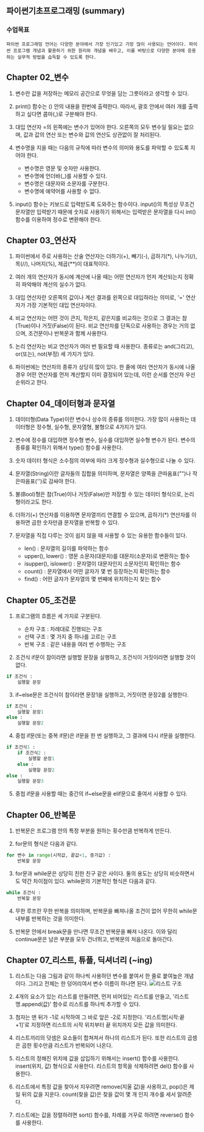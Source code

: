 ## 파이썬기초프로그래밍 (summary)
### 수업목표
    파이썬 프로그래밍 언어는 다양한 분야에서 가장 인기있고 가장 많이 사용되는 언어이다. 파이썬 프로그램 개념과 활용하기 위한 원리와 개념을 배우고, 이를 바탕으로 다양한 분야에 응용하는 실무적 방법을 습득할 수 있도록 한다.


## Chapter 02_변수
1. 변수란 값을 저장하는 메모리 공간으로 무엇을 담는 그릇이라고 생각할 수 있다.

2. print() 함수는 () 안의 내용을 한번에 출력한다. 따라서, 괄호 안에서 여러 개를 출력하고 싶다면 콤마(,)로 구분해야 한다.

3. 대입 연산자 =의 왼쪽에는 변수가 있어야 한다. 오른쪽의 모두 변수일 필요는 없으며, 값과 값의 연산 또는 변수와 값의 연산도 상관없이 잘 처리된다.

4. 변수명을 지을 때는 다음의 규칙에 따라 변수의 의미와 용도를 파악할 수 있도록 지어야 한다.
    - 변수명은 영문 및 숫자만 사용한다.
    - 변수명에 언더바(_)를 사용할 수 있다.
    - 변수명은 대문자와 소문자를 구분한다.
    - 변수명에 예약어를 사용할 수 없다.

5. input() 함수는 키보드로 입력받도록 도와주는 함수이다. input()의 특성상 무조건 문자열만 입력받기 때문에 숫자로 사용하기 위해서는 입력받은 문자열을 다시 int() 함수를 이용하여 정수로 변환해야 한다.



## Chapter 03_연산자
1. 파이썬에서 주로 사용하는 산술 연산자는 더하기(+), 빼기(-), 곱하기(*), 나누기(/), 목(//), 나머지(%), 제곱(**)이 대표적이다.

2. 여러 개의 연산자가 동시에 계산에 나올 때는 어떤 연산자가 먼저 계산되는지 정확히 파악해야 계산의 실수가 없다.

3. 대입 연산자란 오른쪽의 값이나 계산 결과를 왼쪽으로 대입하라는 의미로, '=' 연산자가 가장 기본적인 대입 연산자이다.

4. 비교 연산자는 어떤 것이 큰지, 작은지, 같은지를 비교하는 것으로 그 결과는 참(True)이나 거짓(False)이 된다. 비교 연산자를 단독으로 사용하는 경우는 거의 없으며, 조건문이나 반복문과 함께 사용한다.

5. 논리 연산자는 비교 연산자가 여러 번 필요할 때 사용한다. 종류로는 and(그리고), or(또는), not(부정) 세 가지가 있다.

6. 파이썬에는 연산자의 종류가 상당히 많이 있다. 한 줄에 여러 연산자가 동시에 나올 경우 어떤 연산자를 먼저 계산할지 이미 결정되어 있는데, 이런 순서를 연산자 우선순위라고 한다.



## Chapter 04_데이터형과 문자열
1. 데이터형(Data Type)이란 변수나 상수의 종류를 의미한다. 가장 많이 사용하는 데이터형은 정수형, 실수형, 문자열형, 불형으로 4가지가 있다.

2. 변수에 정수를 대입하면 정수형 변수, 실수를 대입하면 실수형 변수가 된다.
변수의 종류를 확인하기 위해서 type() 함수를 사용한다.

3. 숫자 데이터 형식은 소수점의 여부에 따라 크게 정수형과 실수형으로 나눌 수 있다.

4. 문자열(String)이란 글자들의 집합을 의미하며, 문자열은 양쪽을 큰따옴표("")나 작은따옴표('')로 감싸야 한다.

5. 불(Bool)형은 참(True)이나 거짓(False)만 저장할 수 있는 데이터 형식으로, 논리형이라고도 한다.

6. 더하기(+) 연산자를 이용하면 문자열끼리 연결할 수 있으며, 곱하기(*) 연산자를 이용하면 곱한 숫자만큼 문자열을 반복할 수 있다.

7. 문자열을 직접 다루는 것이 쉽지 않을 때 사용할 수 있는 유용한 함수들이 있다.
    - len() : 문자열의 길이를 파악하는 함수
    - upper(), lower() : 영문 소문자(대문자)를 대문자(소문자)로 변환하는 함수
    - isupper(), islower() : 문자열이 대문자인지 소문자인지 확인하는 함수
    - count() : 문자열에서 어떤 글자가 몇 번 등장하는지 확인하는 함수
    - find() : 어떤 글자가 문자열의 몇 번째에 위치하는지 찾는 함수



## Chapter 05_조건문
1. 프로그램의 흐름은 세 가지로 구분된다.
    - 순차 구조 : 차례대로 진행되는 구조
    - 선택 구조 : 몇 가지 중 하나를 고르는 구조
    - 반복 구조 : 같은 내용을 여러 번 수행하는 구조

2. 조건식 if문이 참이라면 실행할 문장을 실행하고, 조건식이 거짓이라면 실행할 것이 없다.
```python
if 조건식 :
    실행할 문장
```

3. if~else문은 조건식이 참이라면 문장1을 실행하고, 거짓이면 문장2를 실행한다.
```python
if 조건식 :
    실행할 문장1
else :
    실행할 문장2
```

4. 중첩 if문(또는 중복 if문)은 if문을 한 번 실행하고, 그 결과에 다시 if문을 실행한다.
```python
if 조건식1 :
    if 조건식2 :
        실행할 문장1
    else :
        실행할 문장2
else :
    실행할 문장3
```
5. 중첩 if문을 사용할 때는 중간의 if~else문을 elif문으로 줄여서 사용할 수 있다.



## Chapter 06_반복문
1. 반복문은 프로그램 안의 특정 부분을 원하는 횟수만큼 반복하게 만든다.

2. for문의 형식은 다음과 같다.
```python
for 변수 in range(시작값, 끝값+1, 증가값) :
    반복할 문장
```

3. for문과 while문은 상당히 친한 친구 같은 사이다. 둘의 용도는 상당히 비슷하면서도 약간 차이점이 있다. while문의 기본적인 형식은 다음과 같다.
```python
while 조건식 :
    반복할 문장
```

4. 무한 루프란 무한 반복을 의미하며, 반복문을 빠져나올 조건이 없어 무한히 while문 내부를 반복하는 것을 의미한다.

5. 반복문 안에서 break문을 만나면 무조건 반복문을 빠져 나온다. 이와 달리 continue문은 남은 부분을 모두 건너뛰고, 반복문의 처음으로 돌아간다.

## Chapter 07_리스트, 튜플, 딕셔너리 (~ing)
1. 리스트는 다음 그림과 같이 하나씩 사용하던 변수를 붙여서 한 줄로 붙여높은 개념이다. 그리고 전체는 한 덩어리여서 변수 이름이 하나면 된다.
![리스트 구조](https://libapps-au.s3-ap-southeast-2.amazonaws.com/accounts/206137/images/%EB%A6%AC%EC%8A%A4%ED%8A%B8.jpg)

2. 4개의 요소가 있는 리스트를 만들려면, 먼저 비어있는 리스트를 만들고, '리스트명.append(값)' 함수로 리스트를 하나씩 추가할 수 있다.

3. 첨자는 맨 뒤가 -1로 시작하여 그 바로 앞은 -2로 지정한다. '리스트명[시작:끝+1]'로 지정하면 리스트의 시작 위치부터 끝 위치까지 모든 값을 의미한다.

4. 리스트끼리의 덧셈은 요소들이 합쳐져서 하나의 리스트가 된다. 또한 리스트의 곱셈은 곱한 횟수만큼 리스트가 반복되어 나온다.

5. 리스트의 정해진 위치에 값을 삽입하기 위해서는 insert() 함수를 사용한다. insert(위치, 값) 형식으로 사용한다. 리스트의 항목을 삭제하려면 del() 함수를 사용한다.

6. 리스트에서 특정 값을 찾아서 지우려면 remove(지울 값)을 사용하고, pop()은 제일 뒤의 값을 지운다. count(찾을 값)은 찾을 값이 몇 개 인지 개수를 세서 알려준다.

7. 리스트에는 값을 정렬하려면 sort() 함수를, 차례를 거꾸로 하려면 reverse() 함수를 사용한다.